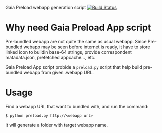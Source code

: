 Gaia Preload webapp generation script [![Build Status](https://travis-ci.org/yurenju/gaia-preload-app.png)](https://travis-ci.org/yurenju/gaia-preload-app)

# Why need Gaia Preload App script

Pre-bundled webapp are not quite the same as usual webapp. 
Since Pre-bundled webapp may be seen before internet is ready, it have to store linked icon to buildin base-64 strings,
provide correspondent matadata.json, prefetched appcache..., etc.

Gaia Preload App script probide a `preload.py` script that help build pre-bundled webapp from given .webapp URL.

# Usage

Find a webapp URL that want to bundled with, and run the command:

    $ python preload.py http://<webapp url>

It will generate a folder with target webapp name.
